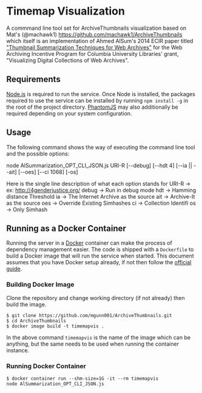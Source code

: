 # Timemap Visualization

A commmand line tool set for ArchiveThumbnails visualization based on Mat's (@machawk1) https://github.com/machawk1/ArchiveThumbnails which itself is an implementation of Ahmed AlSum's 2014 ECIR paper titled ["Thumbnail Summarization Techniques for Web
Archives"](http://www.cs.odu.edu/~mln/pubs/ecir-2014/ecir-2014.pdf) for the Web Archiving Incentive Program for Columbia University Libraries' grant, "Visualizing Digital Collections of Web Archives".


## Requirements

[Node.js](https://nodejs.org/) is required to run the service. Once Node is installed, the packages required to use the service can be installed by running `npm install -g` in the root of the project directory. [PhantomJS](http://phantomjs.org/) may also additionally be required depending on your system configuration.

## Usage

The following command shows the way of executing the command line tool and the possible options:
 
node AlSummarization_OPT_CLI_JSON.js URI-R [--debug] [--hdt 4] [--ia || --ait] [--oes] [--ci 1068] [-os]

Here is the single line description of what each option stands for
URI-R -> ex: http://4genderjustice.org/
debug -> Run in debug mode
hdt -> Hamming distance Threshold
ia -> The Internet Archive as the source
ait -> Archive-It as the source
oes -> Override Existing Simhashes
ci -> Collection Identifi
os -> Only Simhash



## Running as a Docker Container

Running the server in a [Docker](https://www.docker.com/) container can make the process of dependency management easier. The code is shipped with a `Dockerfile` to build a Docker image that will run the service when started. This document assumes that you have Docker setup already, if not then follow the [official guide](https://docs.docker.com/installation/).

### Building Docker Image
Clone the repository and change working directory (if not already) then build the image.

```
$ git clone https://github.com/mgunn001/ArchiveThumbnails.git
$ cd ArchiveThumbnails
$ docker image build -t timemapvis .
```

In the above command `timemapvis` is the name of the image which can be anything, but the same needs to be used when running the container instance.

### Running Docker Container

```Running for the first time
$ docker container run --shm-size=1G -it --rm timemapvis 
node AlSummarization_OPT_CLI_JSON.js
```
